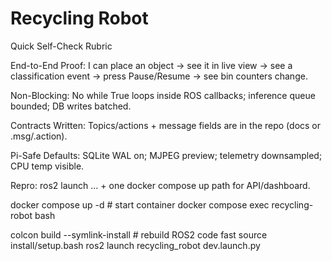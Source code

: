 # Recycling Robot
Quick Self-Check Rubric 

End-to-End Proof: I can place an object → see it in live view → see a classification event → press Pause/Resume → see bin counters change.

Non-Blocking: No while True loops inside ROS callbacks; inference queue bounded; DB writes batched.

Contracts Written: Topics/actions + message fields are in the repo (docs or .msg/.action).

Pi-Safe Defaults: SQLite WAL on; MJPEG preview; telemetry downsampled; CPU temp visible.

Repro: ros2 launch ... + one docker compose up path for API/dashboard.


docker compose up -d            # start container
docker compose exec recycling-robot bash

colcon build --symlink-install  # rebuild ROS2 code fast
source install/setup.bash
ros2 launch recycling_robot dev.launch.py
